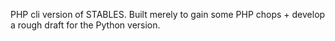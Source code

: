 PHP cli version of STABLES. Built merely to gain some PHP chops + develop a rough draft for the Python version.
